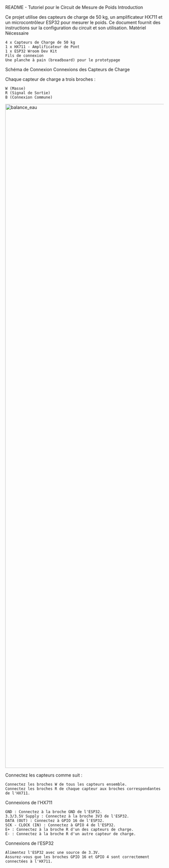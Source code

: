 README - Tutoriel pour le Circuit de Mesure de Poids
Introduction

Ce projet utilise des capteurs de charge de 50 kg, un amplificateur HX711 et un microcontrôleur ESP32 pour mesurer le poids. Ce document fournit des instructions sur la configuration du circuit et son utilisation.
Matériel Nécessaire

    4 x Capteurs de Charge de 50 kg
    1 x HX711 - Amplificateur de Pont
    1 x ESP32 Wroom Dev Kit
    Fils de connexion
    Une planche à pain (breadboard) pour le prototypage

Schéma de Connexion
Connexions des Capteurs de Charge

Chaque capteur de charge a trois broches :

    W (Masse)
    R (Signal de Sortie)
    B (Connexion Commune)

<img width="3000" height="2104" alt="balance_eau" src="https://github.com/user-attachments/assets/6a5d547d-3ff6-4e13-be14-8cdf29776a75" />


Connectez les capteurs comme suit :

    Connectez les broches W de tous les capteurs ensemble.
    Connectez les broches R de chaque capteur aux broches correspondantes de l'HX711.

Connexions de l'HX711

    GND : Connectez à la broche GND de l'ESP32.
    3.3/3.5V Supply : Connectez à la broche 3V3 de l'ESP32.
    DATA (OUT) : Connectez à GPIO 16 de l'ESP32.
    SCK - CLOCK (IN) : Connectez à GPIO 4 de l'ESP32.
    E+ : Connectez à la broche R d'un des capteurs de charge.
    E- : Connectez à la broche R d'un autre capteur de charge.

Connexions de l'ESP32

    Alimentez l'ESP32 avec une source de 3.3V.
    Assurez-vous que les broches GPIO 16 et GPIO 4 sont correctement connectées à l'HX711.
